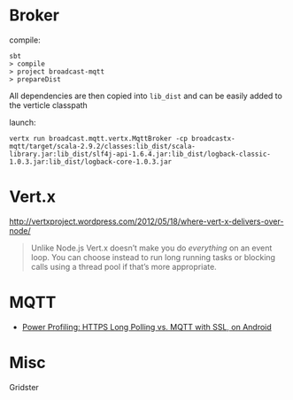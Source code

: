 
# Broker

compile:

	sbt
	> compile
	> project broadcast-mqtt
	> prepareDist

All dependencies are then copied into `lib_dist` and can be easily added to the verticle classpath

launch:

    vertx run broadcast.mqtt.vertx.MqttBroker -cp broadcastx-mqtt/target/scala-2.9.2/classes:lib_dist/scala-library.jar:lib_dist/slf4j-api-1.6.4.jar:lib_dist/logback-classic-1.0.3.jar:lib_dist/logback-core-1.0.3.jar

# Vert.x

http://vertxproject.wordpress.com/2012/05/18/where-vert-x-delivers-over-node/

> Unlike Node.js Vert.x doesn’t make you do *everything* on an event loop. 
> You can choose instead to run long running tasks or blocking calls using a thread pool if that’s more appropriate.


# MQTT

* [Power Profiling: HTTPS Long Polling vs. MQTT with SSL, on Android](http://stephendnicholas.com/archives/1217)


# Misc

Gridster